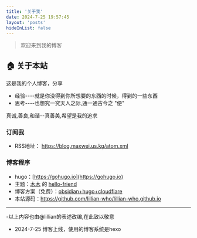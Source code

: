 ```yaml
---
title: '关于我'
date: 2024-7-25 19:57:45
layout: 'posts'
hideInList: false
---
```


> 欢迎来到我的博客

## 🏠 关于本站

这是我的个人博客，分享
- 经验----就是你没得到你所想要的东西的时候，得到的一些东西
- 思考----也想究一究天人之际,通一通古今之 "便"

真诚,善良,和谐--真善美,希望是我的追求


### 订阅我

- RSS地址： https://blog.maxwei.us.kg/atom.xml 


### 博客程序

- hugo：[https://gohugo.io](https://gohugo.io)
- 主题：[木木](https://immmmm.com) 的 [hello-friend](https://github.com/lmm214/immmmm/tree/master/themes/hello-friend)
- 博客方案（免费）：[obsidian+hugo+cloudflare](https://lillianwho.com/posts-hugo-cloudflare/)
- 本站源码：https://github.com/lillian-who/lillian-who.github.io



---
-以上内容也由@lillian的表述改编,在此致以敬意
- 2024-7-25 博客上线，使用的博客系统是hexo






